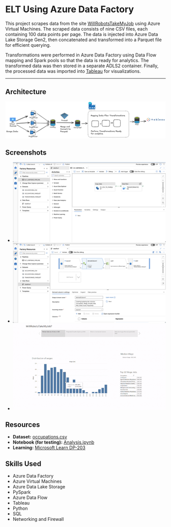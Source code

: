 # ELT Using Azure Data Factory

This project scrapes data from the site [WillRobotsTakeMyJob](https://willrobotstakemyjob.com/) using Azure Virtual Machines. The scraped data consists of nine CSV files, each containing 100 data points per page. The data is injected into Azure Data Lake Storage Gen2, then concatenated and transformed into a Parquet file for efficient querying.

Transformations were performed in Azure Data Factory using Data Flow mapping and Spark pools so that the data is ready for analytics. The transformed data was then stored in a separate ADLS2 container. Finally, the processed data was imported into [Tableau](https://public.tableau.com/app/profile/anudeep.kolluri4281/viz/WillRobotsTakeMyJob_com/WillRobotsTakeMyJob) for visualizations.

---

## Architecture  
![Architecture Diagram](https://github.com/abhi-2699/Data-Factory-Project/blob/main/assets/AI%20Occupation%20Systems%20Diagram.png)

## Screenshots  
- ![Pipeline](https://github.com/abhi-2699/Data-Factory-Project/blob/main/assets/Pipeline.png)  
- ![Data Flow](https://github.com/abhi-2699/Data-Factory-Project/blob/main/assets/DataFlow.png)  
- ![Visualization GIF](https://github.com/abhi-2699/Data-Factory-Project/blob/main/assets/VizDemo.gif)

## Resources  
- **Dataset:** [occupations.csv](https://github.com/abhi-2699/Data-Factory-Project/blob/main/assets/occupations.csv)  
- **Notebook (for testing):** [Analysis.ipynb](https://github.com/abhi-2699/Data-Factory-Project/blob/main/assets/Analysis.ipynb)  
- **Learning:** [Microsoft Learn DP-203](https://learn.microsoft.com/en-us/certifications/exams/dp-203/)

## Skills Used  
- Azure Data Factory  
- Azure Virtual Machines  
- Azure Data Lake Storage  
- PySpark  
- Azure Data Flow  
- Tableau  
- Python  
- SQL  
- Networking and Firewall  
